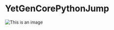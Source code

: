 # YetGenCorePythonJump

![This is an image](https://yetkingencler.com/wp-content/uploads/2021/07/yetgen-beyaz-e1626884322969-200x74.png)

